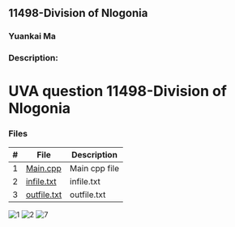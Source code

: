 ## 11498-Division of Nlogonia
### Yuankai Ma
### Description:
# UVA question 11498-Division of Nlogonia

### Files

|   #   | File            | Description                                        |
| :---: | --------------- | -------------------------------------------------- |
|   1   | <a href="https://github.com/Kyrie-Ma/4883-Programming_Techniques-Ma/blob/master/Assignment/11498/main.cpp" > Main.cpp         | Main cpp file      |
|   2   | <a href="https://github.com/Kyrie-Ma/4883-Programming_Techniques-Ma/blob/master/Assignment/11498/infile.txt" > infile.txt         | infile.txt      |
|   3   | <a href="https://github.com/Kyrie-Ma/4883-Programming_Techniques-Ma/blob/master/Assignment/11498/outfile.txt" > outfile.txt         | outfile.txt      |

![1](https://user-images.githubusercontent.com/60235679/91651411-f7458380-ea51-11ea-9197-793f0fa8fb41.png)
![2](https://user-images.githubusercontent.com/60235679/91651412-f876b080-ea51-11ea-97bd-139c60d94993.png)
![7](https://user-images.githubusercontent.com/60235679/91652292-6ffd0d80-ea5b-11ea-8c1e-540d41fbf2f5.png)
